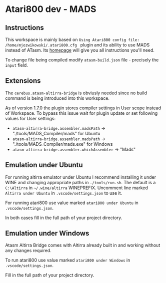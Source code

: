 # Atari800 dev - MADS

## Instructions

This workspace is mainly based on `Using Atari800 config file: /home/mjozwikowski/.atari800.cfg
` plugin and its ability to use MADS instead of ATasm. Its [homepage](https://marketplace.visualstudio.com/items?itemName=cerebus.atasm-altirra-bridge) will give you all instructions you'll need.

To change file being compiled modify `atasm-build.json` file - precisely the `input` field.

## Extensions

The `cerebus.atasm-altirra-bridge` is obviusly needed since no build command is being introduced into this workspace.

As of version 1.7.0 the plugin stores compiler settings in User scope instead of Workspace. To bypass this issue wait for plugin update or set following values for User settings:

* `atasm-altirra-bridge.assembler.madsPath` -> "./tools/MADS_Compiler/mads" for Ubuntu
* `atasm-altirra-bridge.assembler.madsPath` -> "./tools/MADS_Compiler/mads.exe" for Windows
* `atasm-altirra-bridge.assembler.whichAssembler` -> "Mads"

## Emulation under Ubuntu

For running altirra emulator under Ubuntu I recommend installing it under WINE and changing appropriate paths in `./tools/run.sh`. The default is a `C:\Altirra` in `~/.wine/altirra` WINEPREFIX. Uncomment line marked `Altirra under Ubuntu` in `.vscode/settings.json` to use it.

For running atari800 use value marked `atari800 under Ubuntu` in `.vscode/settings.json`.

In both cases fill in the full path of your project directory.

## Emulation under Windows

Atasm Altirra Bridge comes with Altirra already built in and working without any changes required.

To run atari800 use value marked `atari800 under Windows` in `.vscode/settings.json`.

Fill in the full path of your project directory.